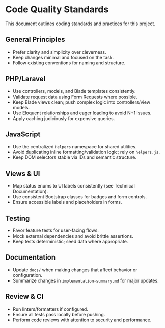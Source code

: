 # Code Quality Standards

This document outlines coding standards and practices for this project.

## General Principles
- Prefer clarity and simplicity over cleverness.
- Keep changes minimal and focused on the task.
- Follow existing conventions for naming and structure.

## PHP/Laravel
- Use controllers, models, and Blade templates consistently.
- Validate request data using Form Requests where possible.
- Keep Blade views clean; push complex logic into controllers/view models.
- Use Eloquent relationships and eager loading to avoid N+1 issues.
- Apply caching judiciously for expensive queries.

## JavaScript
- Use the centralized `Helpers` namespace for shared utilities.
- Avoid duplicating inline formatting/validation logic; rely on `helpers.js`.
- Keep DOM selectors stable via IDs and semantic structure.

## Views & UI
- Map status enums to UI labels consistently (see Technical Documentation).
- Use consistent Bootstrap classes for badges and form controls.
- Ensure accessible labels and placeholders in forms.

## Testing
- Favor feature tests for user-facing flows.
- Mock external dependencies and avoid brittle assertions.
- Keep tests deterministic; seed data where appropriate.

## Documentation
- Update `docs/` when making changes that affect behavior or configuration.
- Summarize changes in `implementation-summary.md` for major updates.

## Review & CI
- Run linters/formatters if configured.
- Ensure all tests pass locally before pushing.
- Perform code reviews with attention to security and performance.